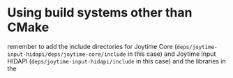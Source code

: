 # Using build systems other than CMake

remember to add the include directories
for Joytime Core (`deps/joytime-input-hidapi/deps/joytime-core/include` in this
case) and Joytime Input HIDAPI (`deps/joytime-input-hidapi/include` in this case)
and the libraries in the
